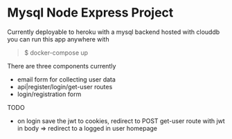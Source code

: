 # Mysql Node Express Project
Currently deployable to heroku with a mysql backend hosted with clouddb
you can run this app anywhere with 
> $ docker-compose up

There are three components currently

- email form for collecting user data
- api|register/login/get-user routes  
- login/registration form

TODO
- on login save the jwt to cookies, redirect to POST get-user route with jwt in body => redirect to a logged in user homepage 